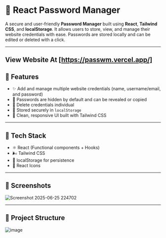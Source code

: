 # 🔐 React Password Manager

A secure and user-friendly **Password Manager** built using **React**, **Tailwind CSS**, and **localStorage**. It allows users to store, view, and manage their website credentials with ease. Passwords are stored locally and can be edited or deleted with a click.

---
View Website At
[https://passwm.vercel.app/]
---

## 🚀 Features

- ✨ Add and manage multiple website credentials (name, username/email, and password)
- 🔐 Passwords are hidden by default and can be revealed or copied
- 🧹 Delete credentials individual
- 💾 Stored securely in `localStorage`
- 🎨 Clean, responsive UI built with Tailwind CSS

---

## 🧰 Tech Stack

- ⚛️ React (Functional components + Hooks)
- 🌬 Tailwind CSS
- 💾 localStorage for persistence
- 🔗 React Icons

---

## 📸 Screenshots

![Screenshot 2025-06-25 224702](https://github.com/user-attachments/assets/69c2a824-aaa8-4917-8b4c-3de12ce8c1e6)


---

## 📂 Project Structure




![image](https://github.com/user-attachments/assets/b4f5f7e7-b132-459c-898c-72adfe91ba03)
